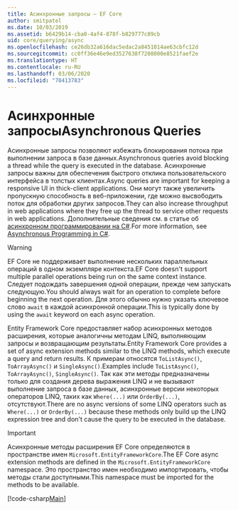 ```yaml
---
title: Асинхронные запросы — EF Core
author: smitpatel
ms.date: 10/03/2019
ms.assetid: b6429b14-cba0-4af4-878f-b829777c89cb
uid: core/querying/async
ms.openlocfilehash: ce26db32a616dac5edac2a8451014ae63cbfc12d
ms.sourcegitcommit: cc0ff36e46e9ed3527638f7208000e8521faef2e
ms.translationtype: HT
ms.contentlocale: ru-RU
ms.lasthandoff: 03/06/2020
ms.locfileid: "78413783"
---
```

# <a name="asynchronous-queries"></a><span data-ttu-id="783bd-102">Асинхронные запросы</span><span class="sxs-lookup"><span data-stu-id="783bd-102">Asynchronous Queries</span></span>

<span data-ttu-id="783bd-103">Асинхронные запросы позволяют избежать блокирования потока при выполнении запроса в базе данных.</span><span class="sxs-lookup"><span data-stu-id="783bd-103">Asynchronous queries avoid blocking a thread while the query is executed in the database.</span></span> <span data-ttu-id="783bd-104">Асинхронные запросы важны для обеспечения быстрого отклика пользовательского интерфейса в толстых клиентах.</span><span class="sxs-lookup"><span data-stu-id="783bd-104">Async queries are important for keeping a responsive UI in thick-client applications.</span></span> <span data-ttu-id="783bd-105">Они могут также увеличить пропускную способность в веб-приложении, где можно высвободить поток для обработки других запросов.</span><span class="sxs-lookup"><span data-stu-id="783bd-105">They can also increase throughput in web applications where they free up the thread to service other requests in web applications.</span></span> <span data-ttu-id="783bd-106">Дополнительные сведения см. в статье об [асинхронном программировании на C#](/dotnet/csharp/async).</span><span class="sxs-lookup"><span data-stu-id="783bd-106">For more information, see [Asynchronous Programming in C#](/dotnet/csharp/async).</span></span>

> [!WARNING]  
> <span data-ttu-id="783bd-107">EF Core не поддерживает выполнение нескольких параллельных операций в одном экземпляре контекста.</span><span class="sxs-lookup"><span data-stu-id="783bd-107">EF Core doesn't support multiple parallel operations being run on the same context instance.</span></span> <span data-ttu-id="783bd-108">Следует подождать завершения одной операции, прежде чем запускать следующую.</span><span class="sxs-lookup"><span data-stu-id="783bd-108">You should always wait for an operation to complete before beginning the next operation.</span></span> <span data-ttu-id="783bd-109">Для этого обычно нужно указать ключевое слово `await` в каждой асинхронной операции.</span><span class="sxs-lookup"><span data-stu-id="783bd-109">This is typically done by using the `await` keyword on each async operation.</span></span>

<span data-ttu-id="783bd-110">Entity Framework Core предоставляет набор асинхронных методов расширения, которые аналогичны методам LINQ, выполняющим запросы и возвращающим результаты.</span><span class="sxs-lookup"><span data-stu-id="783bd-110">Entity Framework Core provides a set of async extension methods similar to the LINQ methods, which execute a query and return results.</span></span> <span data-ttu-id="783bd-111">К примерам относятся `ToListAsync()`, `ToArrayAsync()` и `SingleAsync()`.</span><span class="sxs-lookup"><span data-stu-id="783bd-111">Examples include `ToListAsync()`, `ToArrayAsync()`, `SingleAsync()`.</span></span> <span data-ttu-id="783bd-112">Так как эти методы предназначены только для создания дерева выражения LINQ и не вызывают выполнение запроса в базе данных, асинхронные версии некоторых операторов LINQ, таких как `Where(...)` или `OrderBy(...)`, отсутствуют.</span><span class="sxs-lookup"><span data-stu-id="783bd-112">There are no async versions of some LINQ operators such as `Where(...)` or `OrderBy(...)` because these methods only build up the LINQ expression tree and don't cause the query to be executed in the database.</span></span>

> [!IMPORTANT]  
> <span data-ttu-id="783bd-113">Асинхронные методы расширения EF Core определяются в пространстве имен `Microsoft.EntityFrameworkCore`.</span><span class="sxs-lookup"><span data-stu-id="783bd-113">The EF Core async extension methods are defined in the `Microsoft.EntityFrameworkCore` namespace.</span></span> <span data-ttu-id="783bd-114">Это пространство имен необходимо импортировать, чтобы методы стали доступными.</span><span class="sxs-lookup"><span data-stu-id="783bd-114">This namespace must be imported for the methods to be available.</span></span>

[!code-csharp[Main](../../../samples/core/Querying/Async/Sample.cs#ToListAsync)]
